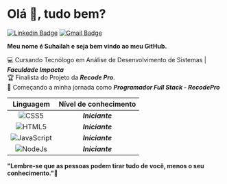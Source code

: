 # Olá :wave:, tudo bem?


[![Linkedin Badge](https://img.shields.io/badge/-LinkedIn-blue?style=flat-square&logo=Linkedin&logoColor=white&link=https://www.linkedin.com/in/suhailah-concei%C3%A7%C3%A3o-43069a150/])](https://www.linkedin.com/in/suhailah-concei%C3%A7%C3%A3o-43069a150/) [![Gmail Badge](https://img.shields.io/badge/-Gmail-c14438?style=flat-square&logo=Gmail&logoColor=white&link=mailto:dev.suhmoraes@gmail.com)](mailto:dev.suhmoraes@gmail.com)

**Meu nome é Suhailah e seja bem vindo ao meu GitHub.**
  
  
:computer: Cursando Tecnólogo em Análise de Desenvolvimento de Sistemas | **_Faculdade Impacta_**  
:trophy: Finalista do Projeto da **_Recode Pro_**.  
:rocket: Começando a minha jornada como **_Programador Full Stack - RecodePro_**


|Linguagem  |  Nível de conhecimento  |
|   :---:      |    :---:     |
| ![CSS5](https://icongr.am/devicon/css3-original-wordmark.svg?size=29&color=currentColor) |**_Iniciante_**|
![HTML5](https://icongr.am/devicon/html5-original-wordmark.svg?size=29&color=currentColor) | **_Iniciante_**|
|  ![JavaScript](https://icongr.am/devicon/javascript-original.svg?size=29&color=currentColor)  | **_Iniciante_**|
|![NodeJs](https://icongr.am/devicon/nodejs-original.svg?size=29&color=currentColor)   |**_Iniciante_**|

   **"Lembre-se que as pessoas podem tirar tudo de você, menos o seu conhecimento."🧠**
   
  
   

